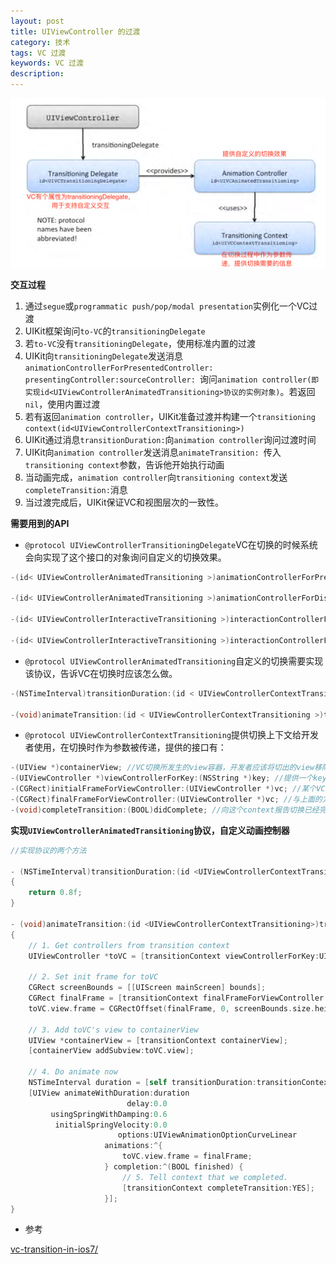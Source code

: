 ```yaml
---
layout: post
title: UIViewController 的过渡
category: 技术
tags: VC 过渡
keywords: VC 过渡
description:
---
```


![交互协议](/assets/image/transition-protocols.png)

**交互过程**

1. 通过`segue`或`programmatic push/pop/modal presentation`实例化一个VC过渡
2. UIKit框架询问`to-VC`的`transitioningDelegate`
3. 若`to-VC`没有`transitioningDelegate`，使用标准内置的过渡
4. UIKit向`transitioningDelegate`发送消息`animationControllerForPresentedController: presentingController:sourceController: `询问`animation controller(即实现id<UIViewControllerAnimatedTransitioning>协议的实例对象)`。若返回`nil`，使用内置过渡
5. 若有返回`animation controller`，UIKit准备过渡并构建一个`transitioning context(id<UIViewControllerContextTransitioning>)`
6. UIKit通过消息`transitionDuration:`向`animation controller`询问过渡时间
7. UIKit向`animation controller`发送消息`animateTransition: `传入`transitioning context`参数，告诉他开始执行动画
8. 当动画完成，`animation controller`向`transitioning context`发送`completeTransition:`消息
9. 当过渡完成后，UIKit保证VC和视图层次的一致性。



**需要用到的API**

- `@protocol UIViewControllerTransitioningDelegate`VC在切换的时候系统会向实现了这个接口的对象询问自定义的切换效果。

``` objective-c
-(id< UIViewControllerAnimatedTransitioning >)animationControllerForPresentedController:(UIViewController *)presented presentingController:(UIViewController *)presenting sourceController:(UIViewController *)source;

-(id< UIViewControllerAnimatedTransitioning >)animationControllerForDismissedController:(UIViewController *)dismissed;

-(id< UIViewControllerInteractiveTransitioning >)interactionControllerForPresentation:(id < UIViewControllerAnimatedTransitioning >)animator;

-(id< UIViewControllerInteractiveTransitioning >)interactionControllerForDismissal:(id < UIViewControllerAnimatedTransitioning >)animator;
```



- `@protocol UIViewControllerAnimatedTransitioning`自定义的切换需要实现该协议，告诉VC在切换时应该怎么做。

``` objective-c
-(NSTimeInterval)transitionDuration:(id < UIViewControllerContextTransitioning >)transitionContext; //系统给出一个切换上下文，我们根据上下文环境返回这个切换所需要的花费时间（一般就返回动画的时间就好了，SDK会用这个时间来在百分比驱动的切换中进行帧的计算，后面再详细展开）。

-(void)animateTransition:(id < UIViewControllerContextTransitioning >)transitionContext; //在进行切换的时候将调用该方法，我们对于切换时的UIView的设置和动画都在这个方法中完成。
```



- `@protocol UIViewControllerContextTransitioning`提供切换上下文给开发者使用，在切换时作为参数被传递，提供的接口有：

``` objective-c
-(UIView *)containerView; //VC切换所发生的view容器，开发者应该将切出的view移除，将切入的view加入到该view容器中。
-(UIViewController *)viewControllerForKey:(NSString *)key; //提供一个key，返回对应的VC。现在的SDK中key的选择只有UITransitionContextFromViewControllerKey和UITransitionContextToViewControllerKey两种，分别表示将要切出和切入的VC。
-(CGRect)initialFrameForViewController:(UIViewController *)vc; //某个VC的初始位置，可以用来做动画的计算。
-(CGRect)finalFrameForViewController:(UIViewController *)vc; //与上面的方法对应，得到切换结束时某个VC应在的frame。
-(void)completeTransition:(BOOL)didComplete; //向这个context报告切换已经完成。
```



**实现`UIViewControllerAnimatedTransitioning`协议，自定义动画控制器**

``` objective-c
//实现协议的两个方法

- (NSTimeInterval)transitionDuration:(id <UIViewControllerContextTransitioning>)transitionContext
{
    return 0.8f;
}

- (void)animateTransition:(id <UIViewControllerContextTransitioning>)transitionContext
{
    // 1. Get controllers from transition context
    UIViewController *toVC = [transitionContext viewControllerForKey:UITransitionContextToViewControllerKey];

    // 2. Set init frame for toVC
    CGRect screenBounds = [[UIScreen mainScreen] bounds];
    CGRect finalFrame = [transitionContext finalFrameForViewController:toVC];
    toVC.view.frame = CGRectOffset(finalFrame, 0, screenBounds.size.height);

    // 3. Add toVC's view to containerView
    UIView *containerView = [transitionContext containerView];
    [containerView addSubview:toVC.view];

    // 4. Do animate now
    NSTimeInterval duration = [self transitionDuration:transitionContext];
    [UIView animateWithDuration:duration
                          delay:0.0
         usingSpringWithDamping:0.6
          initialSpringVelocity:0.0
                        options:UIViewAnimationOptionCurveLinear
                     animations:^{
                         toVC.view.frame = finalFrame;
                     } completion:^(BOOL finished) {
                         // 5. Tell context that we completed.
                         [transitionContext completeTransition:YES];
                     }];
}
```



- 参考

[vc-transition-in-ios7/](http://onevcat.com/2013/10/vc-transition-in-ios7/)